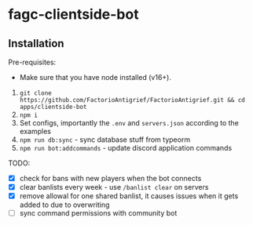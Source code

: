 # fagc-clientside-bot

## Installation

Pre-requisites:
- Make sure that you have node installed (v16+).

1. `git clone https://github.com/FactorioAntigrief/FactorioAntigrief.git && cd apps/clientside-bot`
2. `npm i`
3. Set configs, importantly the `.env` and `servers.json` according to the examples
4. `npm run db:sync` - sync database stuff from typeorm
5. `npm run bot:addcommands` - update discord application commands

TODO:
- [X] check for bans with new players when the bot connects
- [X] clear banlists every week - use `/banlist clear` on servers
- [X] remove allowal for one shared banlist, it causes issues when it gets added to due to overwriting
- [ ] sync command permissions with community bot